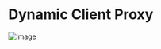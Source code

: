 # Dynamic Client Proxy

![image](https://github.com/longdmhe161226/DynamicClientProxy/assets/100985816/ee7f141f-8fd6-4caf-ba95-3c7ea0ddf3ec)

